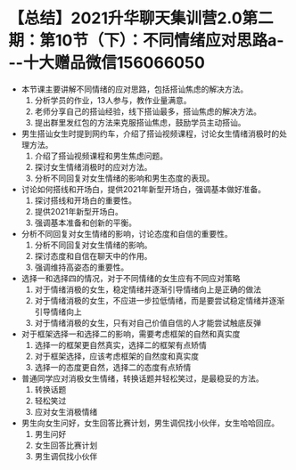 # 【总结】2021升华聊天集训营2.0第二期：第10节（下）：不同情绪应对思路a---十大赠品微信156066050

-   本节课主要讲解不同情绪的应对思路，包括搭讪焦虑的解决方法。
    1.  分析学员的作业，13人参与，教作业量满意。
    2.  老师分享自己的搭讪经验，线下搭讪最多，搭讪焦虑的解决方法。
    3.  提出群里发红包的方法来克服搭讪焦虑，鼓励学员主动搭讪。
-   男生搭讪女生时提到网约车，介绍了搭讪视频课程，讨论女生情绪消极时的处理方法。
    1.  介绍了搭讪视频课程和男生焦虑问题。
    2.  探讨女生情绪消极时的应对方法。
    3.  分析不同回复对女生情绪的影响和男生态度的表现。
-   讨论如何搭线和开场白，提供2021年新型开场白，强调基本做好准备。
    1.  探讨搭线和开场白的重要性。
    2.  提供2021年新型开场白。
    3.  强调基本准备和创新的平衡。
-   分析不同回复对女生情绪的影响，讨论态度和自信的重要性。
    1.  分析不同回复对女生情绪的影响。
    2.  探讨态度和自信在聊天中的作用。
    3.  强调维持高姿态的重要性。
-   选择一和选择四的情况，对于不同情绪的女生应有不同应对策略
    1.  对于情绪消极的女生，稳定情绪并逐渐引导情绪向上是正确的做法
    2.  对于情绪消极的女生，不应进一步拉低情绪，而是要尝试稳定情绪并逐渐引导情绪向上
    3.  对于情绪消极的女生，只有对自己价值自信的人才能尝试触底反弹
-   对于框架选择一和选择二的影响，需要考虑框架的自然和真实度
    1.  选择一的框架更自然真实，选择二的框架有点矫情
    2.  对于框架选择，应该考虑框架的自然度和真实度
    3.  选择一的态度更自然，选择二的态度有点矫情
-   普通同学应对消极女生情绪，转换话题并轻松笑过，是最稳妥的方法。
    1.  转换话题
    2.  轻松笑过
    3.  应对女生消极情绪
-   男生向女生问好，女生回答比赛计划，男生调侃找小伙伴，女生哈哈回应。
    1.  男生问好
    2.  女生回答比赛计划
    3.  男生调侃找小伙伴
